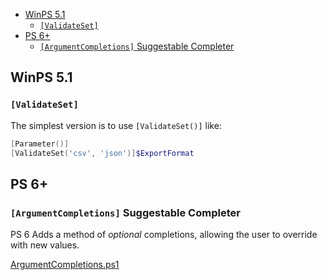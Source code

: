 - [WinPS 5.1](#winps-51)
  - [`[ValidateSet]`](#validateset)
- [PS 6+](#ps-6)
  - [`[ArgumentCompletions]` Suggestable Completer](#argumentcompletions-suggestable-completer)

## WinPS 5.1

### `[ValidateSet]`

The simplest version is to use `[ValidateSet()]` like:

```ps1
[Parameter()]
[ValidateSet('csv', 'json')]$ExportFormat
```

###

## PS 6+

### `[ArgumentCompletions]` Suggestable Completer

PS 6 Adds a method of *optional* completions, allowing the user to override with new values.

[ArgumentCompletions.ps1](./New-In-PS6/ArgumentCompletions-Completer.ps1)